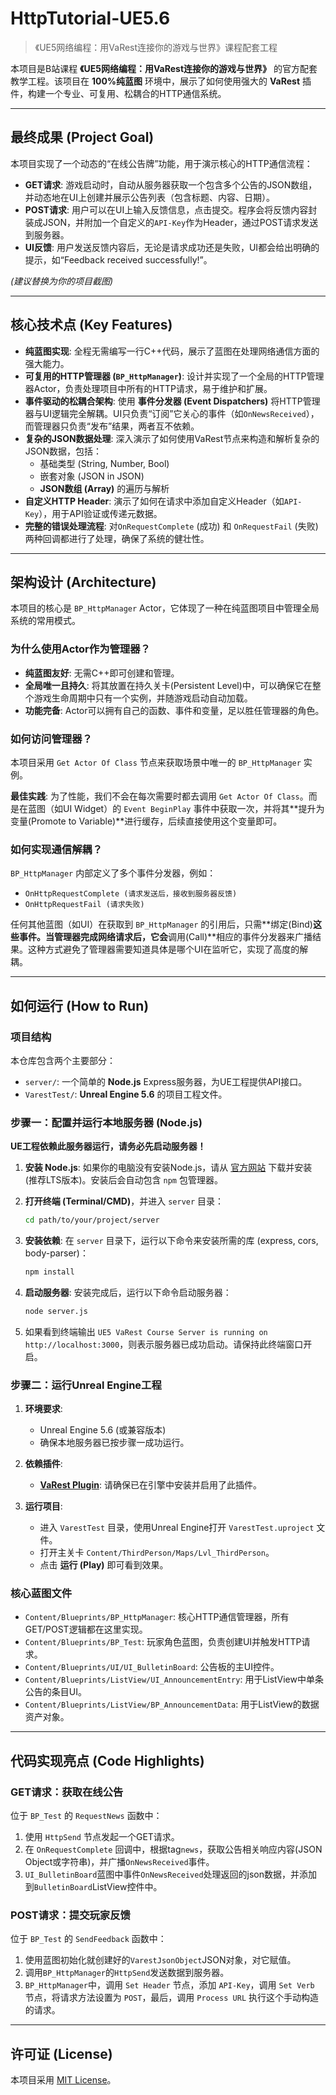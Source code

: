 # HttpTutorial-UE5.6

> 《UE5网络编程：用VaRest连接你的游戏与世界》课程配套工程

本项目是B站课程 **《UE5网络编程：用VaRest连接你的游戏与世界》** 的官方配套教学工程。该项目在 **100%纯蓝图** 环境中，展示了如何使用强大的 **VaRest** 插件，构建一个专业、可复用、松耦合的HTTP通信系统。

---

## 最终成果 (Project Goal)

本项目实现了一个动态的“在线公告牌”功能，用于演示核心的HTTP通信流程：

*   **GET请求**: 游戏启动时，自动从服务器获取一个包含多个公告的JSON数组，并动态地在UI上创建并展示公告列表（包含标题、内容、日期）。
*   **POST请求**: 用户可以在UI上输入反馈信息，点击提交。程序会将反馈内容封装成JSON，并附加一个自定义的`API-Key`作为Header，通过POST请求发送到服务器。
*   **UI反馈**: 用户发送反馈内容后，无论是请求成功还是失败，UI都会给出明确的提示，如“Feedback received successfully!”。

*(建议替换为你的项目截图)*

---

## 核心技术点 (Key Features)

*   **纯蓝图实现**: 全程无需编写一行C++代码，展示了蓝图在处理网络通信方面的强大能力。
*   **可复用的HTTP管理器 (`BP_HttpManager`)**: 设计并实现了一个全局的HTTP管理器Actor，负责处理项目中所有的HTTP请求，易于维护和扩展。
*   **事件驱动的松耦合架构**: 使用 **事件分发器 (Event Dispatchers)** 将HTTP管理器与UI逻辑完全解耦。UI只负责“订阅”它关心的事件（如`OnNewsReceived`），而管理器只负责“发布”结果，两者互不依赖。
*   **复杂的JSON数据处理**: 深入演示了如何使用VaRest节点来构造和解析复杂的JSON数据，包括：
    *   基础类型 (String, Number, Bool)
    *   嵌套对象 (JSON in JSON)
    *   **JSON数组 (Array)** 的遍历与解析
*   **自定义HTTP Header**: 演示了如何在请求中添加自定义Header（如`API-Key`），用于API验证或传递元数据。
*   **完整的错误处理流程**: 对`OnRequestComplete` (成功) 和 `OnRequestFail` (失败) 两种回调都进行了处理，确保了系统的健壮性。

---

## 架构设计 (Architecture)

本项目的核心是 `BP_HttpManager` Actor，它体现了一种在纯蓝图项目中管理全局系统的常用模式。

### 为什么使用Actor作为管理器？

*   **纯蓝图友好**: 无需C++即可创建和管理。
*   **全局唯一且持久**: 将其放置在持久关卡(Persistent Level)中，可以确保它在整个游戏生命周期中只有一个实例，并随游戏启动自动加载。
*   **功能完备**: Actor可以拥有自己的函数、事件和变量，足以胜任管理器的角色。

### 如何访问管理器？

本项目采用 `Get Actor Of Class` 节点来获取场景中唯一的 `BP_HttpManager` 实例。

**最佳实践**: 为了性能，我们不会在每次需要时都去调用 `Get Actor Of Class`。而是在蓝图（如UI Widget）的 `Event BeginPlay` 事件中获取一次，并将其**提升为变量(Promote to Variable)**进行缓存，后续直接使用这个变量即可。

### 如何实现通信解耦？

`BP_HttpManager` 内部定义了多个事件分发器，例如：
*   `OnHttpRequestComplete (请求发送后，接收到服务器反馈)`
*   `OnHttpRequestFail (请求失败)`

任何其他蓝图（如UI）在获取到 `BP_HttpManager` 的引用后，只需**绑定(Bind)**这些事件。当管理器完成网络请求后，它会**调用(Call)**相应的事件分发器来广播结果。这种方式避免了管理器需要知道具体是哪个UI在监听它，实现了高度的解耦。

---

## 如何运行 (How to Run)

### 项目结构
本仓库包含两个主要部分：
*   `server/`: 一个简单的 **Node.js** Express服务器，为UE工程提供API接口。
*   `VarestTest/`: **Unreal Engine 5.6** 的项目工程文件。

### 步骤一：配置并运行本地服务器 (Node.js)

**UE工程依赖此服务器运行，请务必先启动服务器！**

1.  **安装 Node.js**: 如果你的电脑没有安装Node.js，请从 [官方网站](https://nodejs.org/) 下载并安装 (推荐LTS版本)。安装后会自动包含 `npm` 包管理器。

2.  **打开终端 (Terminal/CMD)**，并进入 `server` 目录：
    ```bash
    cd path/to/your/project/server
    ```

3.  **安装依赖**: 在 `server` 目录下，运行以下命令来安装所需的库 (express, cors, body-parser)：
    ```bash
    npm install
    ```

4.  **启动服务器**: 安装完成后，运行以下命令启动服务器：
    ```bash
    node server.js
    ```

5.  如果看到终端输出 `UE5 VaRest Course Server is running on http://localhost:3000`，则表示服务器已成功启动。请保持此终端窗口开启。

### 步骤二：运行Unreal Engine工程

1.  **环境要求**:
    *   Unreal Engine 5.6 (或兼容版本)
    *   确保本地服务器已按步骤一成功运行。

2.  **依赖插件**:
    *   [**VaRest Plugin**](https://www.fab.com/listings/5b751595-fe3e-4e85-b217-9b5496ab6d3f): 请确保已在引擎中安装并启用了此插件。

3.  **运行项目**:
    *   进入 `VarestTest` 目录，使用Unreal Engine打开 `VarestTest.uproject` 文件。
    *   打开主关卡 `Content/ThirdPerson/Maps/Lvl_ThirdPerson`。
    *   点击 **运行 (Play)** 即可看到效果。

### 核心蓝图文件

*   `Content/Blueprints/BP_HttpManager`: 核心HTTP通信管理器，所有GET/POST逻辑都在这里实现。
*   `Content/Blueprints/BP_Test`: 玩家角色蓝图，负责创建UI并触发HTTP请求。
*   `Content/Blueprints/UI/UI_BulletinBoard`: 公告板的主UI控件。
*   `Content/Blueprints/ListView/UI_AnnouncementEntry`: 用于ListView中单条公告的条目UI。
*   `Content/Blueprints/ListView/BP_AnnouncementData`: 用于ListView的数据资产对象。

---

## 代码实现亮点 (Code Highlights)

### GET请求：获取在线公告

位于 `BP_Test` 的 `RequestNews` 函数中：
1.  使用 `HttpSend` 节点发起一个GET请求。
2.  在 `OnRequestComplete` 回调中，根据tag`news`，获取公告相关响应内容(JSON Object或字符串)，并广播`OnNewsReceived`事件。
3.  `UI_BulletinBoard`蓝图中事件`OnNewsReceived`处理返回的json数据，并添加到`BulletinBoard`ListView控件中。

### POST请求：提交玩家反馈

位于 `BP_Test` 的 `SendFeedback` 函数中：
1.  使用蓝图初始化就创建好的`VarestJsonObject`JSON对象，对它赋值。
2.  调用`BP_HttpManager`的`HttpSend`发送数据到服务器。
3.  `BP_HttpManager`中，调用 `Set Header` 节点，添加 `API-Key`，调用 `Set Verb` 节点，将请求方法设置为 `POST`，最后，调用 `Process URL` 执行这个手动构造的请求。

---

## 许可证 (License)

本项目采用 [MIT License](LICENSE)。
